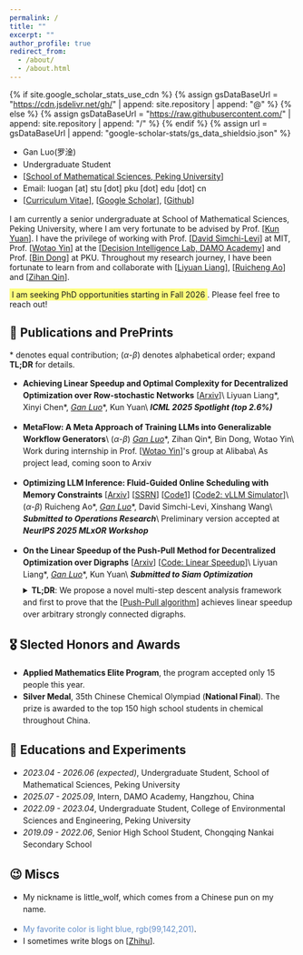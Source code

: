 ```yaml
---
permalink: /
title: ""
excerpt: ""
author_profile: true
redirect_from: 
  - /about/
  - /about.html
---
```


{% if site.google_scholar_stats_use_cdn %}
{% assign gsDataBaseUrl = "https://cdn.jsdelivr.net/gh/" | append: site.repository | append: "@" %}
{% else %}
{% assign gsDataBaseUrl = "https://raw.githubusercontent.com/" | append: site.repository | append: "/" %}
{% endif %}
{% assign url = gsDataBaseUrl | append: "google-scholar-stats/gs_data_shieldsio.json" %}

<style>
ul {
  line-height: 1.5;
}
</style>

<span class='anchor' id='about-me'></span>

- Gan Luo(<font face=STKaiti>罗淦</font>)
- Undergraduate Student
- [[School of Mathematical Sciences, Peking University](https://www.math.pku.edu.cn)]
- Email: luogan [at] stu [dot] pku [dot] edu [dot] cn
- [[Curriculum Vitae](../CV_GanLuo/cv.pdf)], [[Google Scholar](https://scholar.google.com/citations?user=wNnV8vsAAAAJ&hl=en)], [[Github](https://github.com/Luoxiaogan)]

I am currently a senior undergraduate at School of Mathematical Sciences, Peking University, where I am very fortunate to be advised by Prof. [[Kun Yuan](https://kunyuan827.github.io/)]. I have the privilege of working with Prof. [[David Simchi-Levi](https://slevi1.mit.edu)] at MIT, Prof. [[Wotao Yin](https://wotaoyin.mathopt.com)] at the [[Decision Intelligence Lab, DAMO Academy](https://damo.alibaba.com/labs/decision-intelligence)] and Prof. [[Bin Dong](http://faculty.bicmr.pku.edu.cn/~dongbin/)] at PKU. Throughout my research journey, I have been fortunate to learn from and collaborate with [[Liyuan Liang](https://scholar.google.com/citations?user=uPVoCcwAAAAJ&hl=en)], [[Ruicheng Ao](https://www.mit.edu/~aorc/index.html)] and [[Zihan Qin](https://openreview.net/profile?id=~Zihan_Qin5)].

<span style="background-color: #ffff0082; padding: 2px 4px;">I am seeking PhD opportunities starting in Fall 2026</span>. Please feel free to reach out!

<span class='anchor' id='publications'></span>

## 📝 Publications and PrePrints
\* denotes equal contribution; ($\alpha$-$\beta$) denotes alphabetical order; expand **TL;DR** for details.
- **Achieving Linear Speedup and Optimal Complexity for Decentralized Optimization over Row-stochastic Networks** [[Arxiv](https://arxiv.org/abs/2506.04600)]\\
Liyuan Liang\*, Xinyi Chen\*, **<u>Gan Luo*</u>**, Kun Yuan\\
**_ICML 2025 Spotlight (top 2.6%)_**

- **MetaFlow: A Meta Approach of Training LLMs into Generalizable Workflow Generators**\\
($\alpha$-$\beta$) **<u>Gan Luo*</u>**, Zihan Qin\*, Bin Dong, Wotao Yin\\
Work during internship in Prof. [[Wotao Yin](https://wotaoyin.mathopt.com)]'s group at Alibaba\\
As project lead, coming soon to Arxiv

- **Optimizing LLM Inference: Fluid-Guided Online Scheduling with Memory Constraints** [[Arxiv](https://arxiv.org/abs/2504.11320)] [[SSRN](https://papers.ssrn.com/sol3/papers.cfm?abstract_id=5195463)] [[Code1](https://github.com/Luoxiaogan/vidur_or)] [[Code2: vLLM Simulator](https://github.com/Luoxiaogan/vllm_simulation)]\\
($\alpha$-$\beta$) Ruicheng Ao\*, **<u>Gan Luo*</u>**, David Simchi-Levi, Xinshang Wang\\
**_Submitted to Operations Research_**\\
Preliminary version accepted at **_NeurIPS 2025 MLxOR Workshop_**

- **On the Linear Speedup of the Push-Pull Method for Decentralized Optimization over Digraphs** [[Arxiv](https://arxiv.org/abs/2506.18075)] [[Code: Linear Speedup](https://github.com/pkumelon/PushPull)]\\
Liyuan Liang\*, **<u>Gan Luo*</u>**, Kun Yuan\\
**_Submitted to Siam Optimization_**
  <details style="margin-top: -0.5em; margin-bottom: 0;"><summary><strong>TL;DR</strong>: We propose a novel multi-step descent analysis framework and first to prove that the [<a href="https://arxiv.org/abs/1810.06653">Push-Pull algorithm</a>] achieves linear speedup over arbitrary strongly connected digraphs.</summary>
  <!-- <br>This is my first research project, started in December 2023, advised by Prof. Kun Yuan and in collaboration with Liyuan Liang, whom I am fortunate to learn from. At first, we wanted to use the [<a href="https://arxiv.org/abs/2312.04928">traditional approach</a>] to analyze the problem, but after several months we found that this would give a non-vanishing noise term in the upper bound. We further found that this was because we first analyzed the single-term noise and then added them together, which motivated us to try a multi-step descent analysis framework, and finally we succeeded at about October 2024. You can see how we clearly analyze the multi-step term in the [<a href="{{ site.baseurl }}/PDFs/new_proof.pdf">notes</a>].<br><br>For the empirical experiments, we struggled when validating the linear speedup properties of neural networks on the MNIST dataset. The challenge was in correctly measuring the gradient norm: we needed to compute the normalized gradient norm by averaging the gradients from all <i>n</i> nodes (where each node computes its gradient on its own batch) and then normalizing by the square root of the total parameter count, rather than using the average of the individual node gradient norms. See the [<a href="https://github.com/pkumelon/PushPull/blob/main/neural_network_experiments/training/training_track_grad_norm.py#L27">implementation</a>]. -->
  <ul>
  <li>This is my first research project, started in December 2023, advised by Prof. Kun Yuan and in collaboration with Liyuan Liang, whom I am fortunate to learn from. At first, we wanted to use the [<a href="https://arxiv.org/abs/2312.04928">traditional approach</a>] to analyze the problem, but after several months we found that this would give a non-vanishing noise term in the upper bound. We further found that this was because we first analyzed the single-term noise and then added them together, which motivated us to try a multi-step descent analysis framework, and finally we succeeded at about October 2024. You can see how we clearly analyze the multi-step term in the [<a href="{{ site.baseurl }}/PDFs/new_proof.pdf">notes</a>].</li>
  <li>For the empirical experiments, we struggled when validating the linear speedup properties of neural networks on the MNIST dataset. The challenge was in correctly measuring the gradient norm: we needed to compute the normalized gradient norm by averaging the gradients from all <i>n</i> nodes (where each node computes its gradient on its own batch) and then normalizing by the square root of the total parameter count, rather than using the average of the individual node gradient norms. See the [<a href="https://github.com/pkumelon/PushPull/blob/main/neural_network_experiments/training/training_track_grad_norm.py#L27">implementation</a>]</li>
  </ul>
  </details>

## 🎖 Slected Honors and Awards
- **Applied Mathematics Elite Program**, the program accepted only 15 people this year.
- **Silver Medal**, 35th Chinese Chemical Olympiad (**National Final**). The prize is awarded to the top 150 high school students in chemical throughout China.
<span class='anchor' id='educations'></span>

## 📖 Educations and Experiments
- *2023.04 - 2026.06 (expected)*, Undergraduate Student, School of Mathematical Sciences, Peking University
- *2025.07 - 2025.09*, Intern, DAMO Academy, Hangzhou, China
- *2022.09 - 2023.04*, Undergraduate Student, College of Environmental Sciences and Engineering, Peking University
- *2019.09 - 2022.06*, Senior High School Student, Chongqing Nankai Secondary School


<span class='anchor' id='miscs'></span>

## 😉 Miscs
- My nickname is little_wolf, which comes from a Chinese pun on my name.
<!-- - My nickname is <span style="background-color: #ffff0082; padding: 2px 4px;">little_wolf</span>, which comes from a Chinese pun on my name. -->
- <span style="color: rgb(99,142,201)">My favorite color is light blue, rgb(99,142,201)</span>.
- I sometimes write blogs on [[Zhihu](https://www.zhihu.com/people/zou-chu-dong-xue-16)].

<!-- <div class="clustrmaps-container" style="width: 300px; height: 180px; overflow: hidden; margin: 1em 0; border: 1px solid #ccc; /* Optional: border helps visualize the container */">
  <script type="text/javascript" id="mapmyvisitors" src="//mapmyvisitors.com/map.js?d=wXhj3VMV8ErHKlAkznvwdiZom4zFOwbyHEAM86vXFIM&cl=ffffff&w=a"></script>
</div> -->